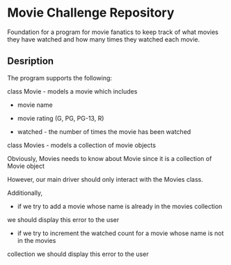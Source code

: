 # Movie Challenge Repository

Foundation for a program for movie fanatics to keep track of what movies they have watched and how many times they watched each movie.

## Desription

The program supports the following:



class Movie - models a movie which includes

- movie name

- movie rating (G, PG, PG-13, R)

- watched - the number of times the movie has been watched



class Movies - models a collection of movie objects



Obviously, Movies needs to know about Movie since it is a collection of Movie object

However, our main driver should only interact with the Movies class.





Additionally, 

- if we try to add a movie whose name is already in the movies collection 

we should display this error to the user

- if we try to increment the watched count for a movie whose name is not in the movies

collection we should display this error to the user


